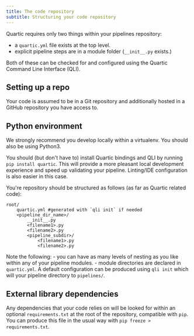 ```yaml
---
title: The code repository
subtitle: Structuring your code repository
---
```


Quartic requires only two things within your pipelines repository:
- a `quartic.yml` file exists at the top level.
- explicit pipeline steps are in a module folder (`__init__.py` exists.)

Both of these can be checked for and configured using the Quartic Command Line Interface (QLI).

## Setting up a repo

Your code is assumed to be in a Git repository and additionally hosted in a GitHub repository you have access to.

## Python environment

We strongly recommend you develop locally within a virtualenv. You should also be using Python3.

You should (but don't have to) install Quartic bindings and QLI by running `pip install quartic`. This will provide a more
pleasant local development experience and speed up validating your pipeline. Linting/IDE configuration 
is also easier in this case.

You're repository should be structured as follows (as far as Quartic related code):

```
root/
    quartic.yml #generated with `qli init` if needed
    <pipeline_dir_name>/
        __init__.py
        <filename1>.py
        <filename2>.py
        <pipeline_subdir>/
            <filename1>.py
            <filename2>.py
```

Note the following:
    - you can have as many levels of nesting as you like within any of your pipeline modules.
    - module directories are declared in `quartic.yml`. A default configuration can be produced using `qli init` which will your pipeline directory to `pipelines/`.

## External library dependencies

Any dependencies that your code relies on will be looked for within an optional `requirements.txt` at the root of the repository, compatible with `pip`.
You can produce this file in the usual way with `pip freeze > requirements.txt`.
